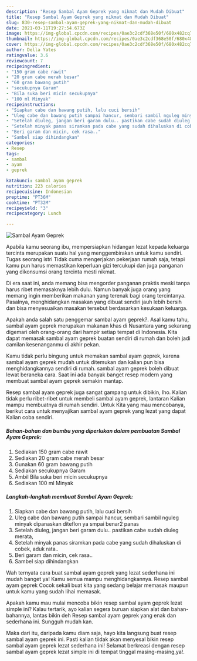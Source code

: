 ```yaml
---
description: "Resep Sambal Ayam Geprek yang nikmat dan Mudah Dibuat"
title: "Resep Sambal Ayam Geprek yang nikmat dan Mudah Dibuat"
slug: 830-resep-sambal-ayam-geprek-yang-nikmat-dan-mudah-dibuat
date: 2021-03-11T19:27:54.673Z
image: https://img-global.cpcdn.com/recipes/0ae3c2cdf368e50f/680x482cq70/sambal-ayam-geprek-foto-resep-utama.jpg
thumbnail: https://img-global.cpcdn.com/recipes/0ae3c2cdf368e50f/680x482cq70/sambal-ayam-geprek-foto-resep-utama.jpg
cover: https://img-global.cpcdn.com/recipes/0ae3c2cdf368e50f/680x482cq70/sambal-ayam-geprek-foto-resep-utama.jpg
author: Della Yates
ratingvalue: 3.6
reviewcount: 7
recipeingredient:
- "150 gram cabe rawit"
- "20 gram cabe merah besar"
- "60 gram bawang putih"
- "secukupnya Garam"
- "Bila suka beri micin secukupnya"
- "100 ml Minyak"
recipeinstructions:
- "Siapkan cabe dan bawang putih, lalu cuci bersih"
- "Uleg cabe dan bawang putih sampai hancur, sembari sambil nguleg minyak dipanaskan diteflon ya smpai benar2 panas"
- "Setelah diuleg, jangan beri garam dulu.. pastikan cabe sudah diuleg merata,"
- "Setelah minyak panas siramkan pada cabe yang sudah dihaluskan di cobek, aduk rata.."
- "Beri garam dan micin, cek rasa.."
- "Sambel siap dihindangkan"
categories:
- Resep
tags:
- sambal
- ayam
- geprek

katakunci: sambal ayam geprek 
nutrition: 223 calories
recipecuisine: Indonesian
preptime: "PT36M"
cooktime: "PT32M"
recipeyield: "3"
recipecategory: Lunch

---
```



![Sambal Ayam Geprek](https://img-global.cpcdn.com/recipes/0ae3c2cdf368e50f/680x482cq70/sambal-ayam-geprek-foto-resep-utama.jpg)

Apabila kamu seorang ibu, mempersiapkan hidangan lezat kepada keluarga tercinta merupakan suatu hal yang menggembirakan untuk kamu sendiri. Tugas seorang istri Tidak cuma mengerjakan pekerjaan rumah saja, tetapi kamu pun harus memastikan keperluan gizi tercukupi dan juga panganan yang dikonsumsi orang tercinta mesti nikmat.

Di era  saat ini, anda memang bisa mengorder panganan praktis meski tanpa harus ribet memasaknya lebih dulu. Namun banyak juga orang yang memang ingin memberikan makanan yang terenak bagi orang tercintanya. Pasalnya, menghidangkan masakan yang dibuat sendiri jauh lebih bersih dan bisa menyesuaikan masakan tersebut berdasarkan kesukaan keluarga. 



Apakah anda salah satu penggemar sambal ayam geprek?. Asal kamu tahu, sambal ayam geprek merupakan makanan khas di Nusantara yang sekarang digemari oleh orang-orang dari hampir setiap tempat di Indonesia. Kita dapat memasak sambal ayam geprek buatan sendiri di rumah dan boleh jadi camilan kesenanganmu di akhir pekan.

Kamu tidak perlu bingung untuk memakan sambal ayam geprek, karena sambal ayam geprek mudah untuk ditemukan dan kalian pun bisa menghidangkannya sendiri di rumah. sambal ayam geprek boleh dibuat lewat beraneka cara. Saat ini ada banyak banget resep modern yang membuat sambal ayam geprek semakin mantap.

Resep sambal ayam geprek juga sangat gampang untuk dibikin, lho. Kalian tidak perlu ribet-ribet untuk membeli sambal ayam geprek, lantaran Kalian mampu membuatnya di rumah sendiri. Untuk Kita yang mau mencobanya, berikut cara untuk menyajikan sambal ayam geprek yang lezat yang dapat Kalian coba sendiri.

<!--inarticleads1-->

##### Bahan-bahan dan bumbu yang diperlukan dalam pembuatan Sambal Ayam Geprek:

1. Sediakan 150 gram cabe rawit
1. Sediakan 20 gram cabe merah besar
1. Gunakan 60 gram bawang putih
1. Sediakan secukupnya Garam
1. Ambil Bila suka beri micin secukupnya
1. Sediakan 100 ml Minyak




<!--inarticleads2-->

##### Langkah-langkah membuat Sambal Ayam Geprek:

1. Siapkan cabe dan bawang putih, lalu cuci bersih
1. Uleg cabe dan bawang putih sampai hancur, sembari sambil nguleg minyak dipanaskan diteflon ya smpai benar2 panas
1. Setelah diuleg, jangan beri garam dulu.. pastikan cabe sudah diuleg merata,
1. Setelah minyak panas siramkan pada cabe yang sudah dihaluskan di cobek, aduk rata..
1. Beri garam dan micin, cek rasa..
1. Sambel siap dihindangkan




Wah ternyata cara buat sambal ayam geprek yang lezat sederhana ini mudah banget ya! Kamu semua mampu menghidangkannya. Resep sambal ayam geprek Cocok sekali buat kita yang sedang belajar memasak maupun untuk kamu yang sudah lihai memasak.

Apakah kamu mau mulai mencoba bikin resep sambal ayam geprek lezat simple ini? Kalau tertarik, ayo kalian segera buruan siapkan alat dan bahan-bahannya, lantas bikin deh Resep sambal ayam geprek yang enak dan sederhana ini. Sungguh mudah kan. 

Maka dari itu, daripada kamu diam saja, hayo kita langsung buat resep sambal ayam geprek ini. Pasti kalian tiidak akan menyesal bikin resep sambal ayam geprek lezat sederhana ini! Selamat berkreasi dengan resep sambal ayam geprek lezat simple ini di tempat tinggal masing-masing,ya!.

